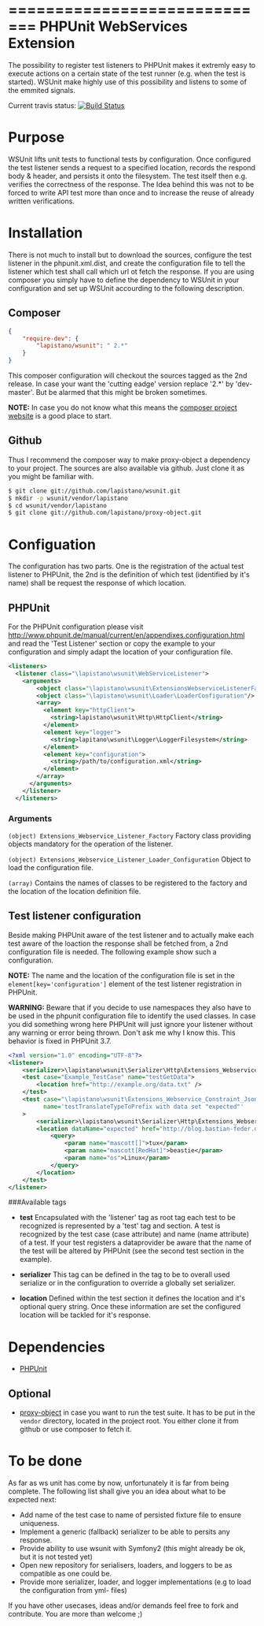 =============================
PHPUnit WebServices Extension
=============================
The possibility to register test listeners to PHPUnit makes it extremly easy to execute actions on a certain state of
the test runner (e.g. when the test is started). WSUnit make highly use of this possibility and listens to some of
the emmited signals.

Current travis status: [![Build Status](https://secure.travis-ci.org/lapistano/wsunit.png?branch=master)](http://travis-ci.org/lapistano/wsunit)

Purpose
========
WSUnit lifts unit tests to functional tests by configuration. Once configured the test listener sends a request to a
specified location, records the respond body & header, and persists it onto the filesystem. The test itself then
e.g. verifies the correctness of the response. The Idea behind this was not to be forced to write API test more than
once and to increase the reuse of already written verifications.

Installation
============
There is not much to install but to download the sources, configure the test listener in the phpunit.xml.dist,
and create the configuration file to tell the listener which test shall call which url ot fetch the response. If you
are using composer you simply have to define the dependency to WSUnit in your configuration and set up WSUnit
accourding to the following description.

Composer
--------
```json
{
    "require-dev": {
        "lapistano/wsunit": " 2.*"
    }
}
```
This composer configuration will checkout the sources tagged as the 2nd release. In case your want the 'cutting eadge' version
replace '2.*' by 'dev-master'. But be alarmed that this might be broken sometimes.

**NOTE:**
In case you do not know what this means the [composer project website](http://getcomposer.org) is a good place to start.

Github
------
Thus I recommend the composer way to make proxy-object a dependency to your project. 
The sources are also available via github. Just clone it as you might be familiar with.

```bash
$ git clone git://github.com/lapistano/wsunit.git
$ mkdir -p wsunit/vendor/lapistano
$ cd wsunit/vendor/lapistano
$ git clone git://github.com/lapistano/proxy-object.git
```

Configuation
============
The configuration has two parts. One is the registration of the actual test listener to PHPUnit,
the 2nd is the definition of which test (identified by it's name) shall be request the response of which location.

PHPUnit
-------
For the PHPUnit configuration please visit http://www.phpunit.de/manual/current/en/appendixes.configuration.html and
read the 'Test Listener' section or copy the example to your configuration and simply adapt the location of your
configuration file.

```xml
<listeners>
  <listener class="\lapistano\wsunit\WebServiceListener">
    <arguments>
        <object class="\lapistano\wsunit\ExtensionsWebserviceListenerFactory"/>
        <object class="\lapistano\wsunit\Loader\LoaderConfiguration"/>
        <array>
          <element key="httpClient">
            <string>lapistano\wsunit\Http\HttpClient</string>
          </element>
          <element key="logger">
            <string>lapitano\wsunit\Logger\LoggerFilesystem</string>
          </element>
          <element key="configuration">
            <string>/path/to/configuration.xml</string>
          </element>
        </array>
      </arguments>
    </listener>
  </listeners>
```
### Arguments

`(object) Extensions_Webservice_Listener_Factory`
    Factory class providing objects mandatory for the operation of the listener.

`(object) Extensions_Webservice_Listener_Loader_Configuration`
    Object to load the configuration file.

`(array)` Contains the names of classes to be registered to the factory and the location of the location definition file.


Test listener configuration
----------------------------
Beside making PHPUnit aware of the test listener and to actually make each test aware of the loaction the response
shall be fetched from, a 2nd configuration file is needed. The following example show such a configuration.

**NOTE:**
The name and the location of the configuration file is set in the `element[key='configuration']` element of the test
listener registration in PHPUnit.


**WARNING:**
Beware that if you decide to use namespaces they also have to be used in the phpunit configuration file to identify the used classes.
In case you did something wrong here PHPUnit will just ignore your listener without any warning or error being thrown. Don't ask me why I know this.
This behavior is fixed in PHPUnit 3.7.


```xml
<?xml version="1.0" encoding="UTF-8"?>
<listener>
    <serializer>\lapistano\wsunit\Serializer\Http\Extensions_Webservice_Serializer_Http_Response</serializer>
    <test case="Example_TestCase" name="testGetData">
        <location href="http://example.org/data.txt" />
    </test>
    <test case="\lapistano\wsunit\Extensions_Webservice_Constraint_JsonErrorMessageProviderTest"
          name='testTranslateTypeToPrefix with data set "expected"'
    >
        <serializer>\lapistano\wsunit\Serializer\Http\Extensions_Webservice_Serializer_Http_Response</serializer>
        <location dataName="expected" href="http://blog.bastian-feder.de/blog.rss">
            <query>
                <param name="mascott[]">tux</param>
                <param name="mascott[RedHat]">beastie</param>
                <param name="os">Linux</param>
            </query>
        </location>
    </test>
</listener>

```

###Available tags

- **test**
Encapsulated with the 'listener' tag as root tag each test to be recognized is represented by a 'test' tag and
section. A test is recognized by the test case (case attribute) and name (name attribute) of a test. If your test
registers a dataprovider be aware that the name of the test will be altered by PHPUnit (see the second test section
in the example).

- **serializer**
This tag can be defined in the <listener> tag to be to overall used serialize or in the <test> configuration to
override a globally set serializer.

- **location**
Defined within the test section it defines the location and it's optional query string. Once these information are
set the configured location will be tackled for it's response.

Dependencies
============
- [PHPUnit](http://github.com/sebastianbergmann/phpunit)

Optional
--------
- [proxy-object](http://github.com/lapistano/proxy-object) in case you want to run the test suite. It has to be put in
  the `vendor` directory, located in the project root. You either clone it from github or use composer to fetch it.

To be done
==========
As far as ws unit has come by now, unfortunately it is far from being complete. The following list shall give you an
idea about what to be expected next:

- Add name of the test case to name of persisted fixture file to ensure uniqueness.
- Implement a generic (fallback) serializer to be able to persits any response.
- Provide ability to use wsunit with Symfony2 (this might already be ok, but it is not tested yet)
- Open new repository for serialisers, loaders, and loggers to be as compatible as one could be.
- Provide more serializer, loader, and logger implementations (e.g to load the configuration from yml- files)

If you have other usecases, ideas and/or demands feel free to fork and contribute. You are more than welcome ;)

